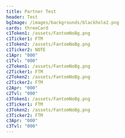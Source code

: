 ```yaml
---
title: Partner Test
header: Test
bgImage: /images/backgrounds/blackhole2.png
cards: threeCard
c1Token1: /assets/FantomNoBg.png
c1Ticker1: FTM
c1Token2: /assets/FantomNoBg.png
c1Ticker2: NOTE
c1Apr: "000"
c1Tvl: "000"
c2Token1: /assets/FantomNoBg.png
c2Ticker1: FTM
c2Token2: /assets/FantomNoBg.png
c2Ticker2: FTM
c2Apr: "000"
c2Tvl: "000"
c3Token1: /assets/FantomNoBg.png
c3Ticker1: FTM
c3Token2: /assets/FantomNoBg.png
c3Ticker2: FTM
c3Apr: "000"
c3Tvl: "000"
---
```


#
